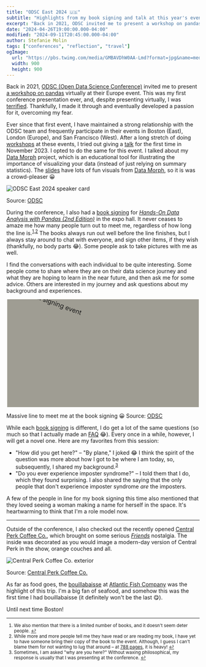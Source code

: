 ```yaml
---
title: "ODSC East 2024 🇺🇸"
subtitle: "Highlights from my book signing and talk at this year's event in Boston."
excerpt: "Back in 2021, ODSC invited me to present a workshop on pandas virtually at their Europe event. This was my first conference presentation ever, and despite presenting virtually, I was terrified. Thankfully, I made it through and eventually developed a passion for it, overcoming my fear. At this event, I delivered a talk and had a book signing."
date: "2024-04-26T19:00:00.000-04:00"
modified: "2024-09-11T20:45:00.000-04:00"
author: Stefanie Molin
tags: ["conferences", "reflection", "travel"]
ogImage:
  url: "https://pbs.twimg.com/media/GMBAVDhW0AA-Lmd?format=jpg&name=medium"
  width: 900
  height: 900
---
```


Back in 2021, [ODSC (Open Data Science Conference)](https://odsc.com/) invited me to present [a workshop on pandas](/workshops/pandas-workshop/) virtually at their Europe event. This was my first conference presentation ever, and, despite presenting virtually, I was [terrified](/events/conferences/#origin-story). Thankfully, I made it through and eventually developed a passion for it, overcoming my fear.

Ever since that first event, I have maintained a strong relationship with the ODSC team and frequently participate in their events in Boston (East), London (Europe), and San Francisco (West). After a long stretch of doing [workshops](/workshops/) at these events, I tried out giving a [talk](/talks/) for the first time in November 2023. I opted to do the same for this event. I talked about my [Data Morph](/data-morph/) project, which is an educational tool for illustrating the importance of visualizing your data (instead of just relying on summary statistics). The [slides](/data-morph-talk/) have lots of fun visuals from [Data Morph](/data-morph/), so it is was a crowd-pleaser 😀

<img
  style="max-height: 400px;"
  alt="ODSC East 2024 speaker card"
  src="https://pbs.twimg.com/media/GMBAVDhW0AA-Lmd?format=jpg&name=medium">

<figcaption>

Source: [ODSC](https://twitter.com/StefanieMolin/status/1782379071403389231)

</figcaption>

During the conference, I also had a [book signing](/events/book-signings/) for [*Hands-On Data Analysis with Pandas (2nd Edition)*](/books/Hands-On-Data-Analysis-with-Pandas-2nd-edition/) in the expo hall. It never ceases to amaze me how many people turn out to meet me, regardless of how long the line is.<sup><a id="footnote-1" href="#footnotes">1</a>,<a id="footnote-2" href="#footnotes">2</a></sup> The books always run out well before the line finishes, but I always stay around to chat with everyone, and sign other items, if they wish (thankfully, no body parts 😂). Some people ask to take pictures with me as well.

I find the conversations with each individual to be quite interesting. Some people come to share where they are on their data science journey and what they are hoping to learn in the near future, and then ask me for some advice. Others are interested in my journey and ask questions about my background and experiences.

<div style="max-width: 500px; aspect-ratio: 16 / 9; overflow: hidden; margin: auto; background-color: #9F9D93;">
  <img
    alt="line for my book signing event"
    src="https://pbs.twimg.com/media/GL89tgRXYAAhktJ?format=jpg&name=large"
    style="transform: rotate(20deg) scale(1.2) translate(-15%, -23%);">
</div>

<figcaption>

Massive line to meet me at the book signing 😀 Source: [ODSC](https://twitter.com/_odsc/status/1783211832108363986)

</figcaption>

While each [book signing](/events/book-signings/) is different, I do get a lot of the same questions (so much so that I actually made an [FAQ](/books/Hands-On-Data-Analysis-with-Pandas-2nd-edition/#faq) 😂). Every once in a while, however, I will get a novel one. Here are my favorites from this session:

- "How did you get here?" &ndash; "By plane," I joked 😂 I think the spirit of the question was more about how I got to be where I am today, so, subsequently, I shared my background.<sup id="footnote-3"><a href="#footnotes">3</a></sup>
- "Do you ever experience imposter syndrome?" &ndash; I told them that I do, which they found surprising. I also shared the saying that the only people that don't experience imposter syndrome *are* the imposters.

A few of the people in line for my book signing this time also mentioned that they loved seeing a woman making a name for herself in the space. It's heartwarming to think that I'm a role model now.

---

Outside of the conference, I also checked out the recently opened [Central Perk Coffee Co.](https://centralperk.com/pages/boston-store-location), which brought on some serious [*Friends*](https://en.wikipedia.org/wiki/Friends) nostalgia. The inside was decorated as you would image a modern-day version of Central Perk in the show, orange couches and all.

![Central Perk Coffee Co. exterior](https://cdn.shopify.com/s/files/1/0565/9738/1173/files/photo1_exterior.jpg)

<figcaption>

Source: [Central Perk Coffee Co.](https://centralperk.com/pages/boston-store-location)

</figcaption>

As far as food goes, the [bouillabaisse](https://familystylefood.com/julia-childs-bouillabaisse-recipe/) at [Atlantic Fish Company](https://maps.app.goo.gl/E19NSmoGVECfrS3h6) was the highlight of this trip. I'm a big fan of seafood, and somehow this was the first time I had bouillabaisse (it definitely won't be the last 😋).

Until next time Boston!


<small class="leading-snug" id="footnotes">
<hr class="w-1/2" />

1. We also mention that there is a limited number of books, and it doesn't seem deter people. <a href="#footnote-1">↩</a>
2. While more and more people tell me they have read or are reading my book, I have yet to have someone bring their copy of the book to the event. Although, I guess I can't blame them for not wanting to lug that around &ndash; at [788 pages](/books/Hands-On-Data-Analysis-with-Pandas-2nd-edition/), it is heavy! <a href="#footnote-2">↩</a>
3. Sometimes, I am asked "why are you here?" Without waxing philosophical, my response is usually that I was presenting at the conference. <a href="#footnote-3">↩</a>

</small>
